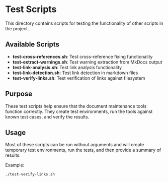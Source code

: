 # Test Scripts

This directory contains scripts for testing the functionality of other scripts in the project.

## Available Scripts

- **test-cross-references.sh**: Test cross-reference fixing functionality
- **test-extract-warnings.sh**: Test warning extraction from MkDocs output
- **test-link-analysis.sh**: Test link analysis functionality
- **test-link-detection.sh**: Test link detection in markdown files
- **test-verify-links.sh**: Test verification of links against filesystem

## Purpose

These test scripts help ensure that the document maintenance tools function correctly. They create test environments, run the tools against known test cases, and verify the results.

## Usage

Most of these scripts can be run without arguments and will create temporary test environments, run the tests, and then provide a summary of results.

Example:
```bash
./test-verify-links.sh
```